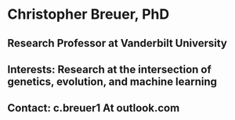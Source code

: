 # Christopher Breuer, PhD 

## Research Professor at Vanderbilt University

## Interests: Research at the intersection of genetics, evolution, and machine learning

## Contact: c.breuer1 At outlook.com

